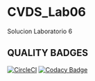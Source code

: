 # CVDS_Lab06
Solucion Laboratorio 6
## QUALITY BADGES
[![CircleCI](https://dl.circleci.com/status-badge/img/gh/LuisaGiron/CVDS_Lab06/tree/main.svg?style=svg)](https://dl.circleci.com/status-badge/redirect/gh/LuisaGiron/CVDS_Lab06/tree/main)
[![Codacy Badge](https://app.codacy.com/project/badge/Grade/5a4d631f1a12417598cde3a2b5118fef)](https://www.codacy.com/gh/LuisaGiron/CVDS_Lab06/dashboard?utm_source=github.com&amp;utm_medium=referral&amp;utm_content=LuisaGiron/CVDS_Lab06&amp;utm_campaign=Badge_Grade)

